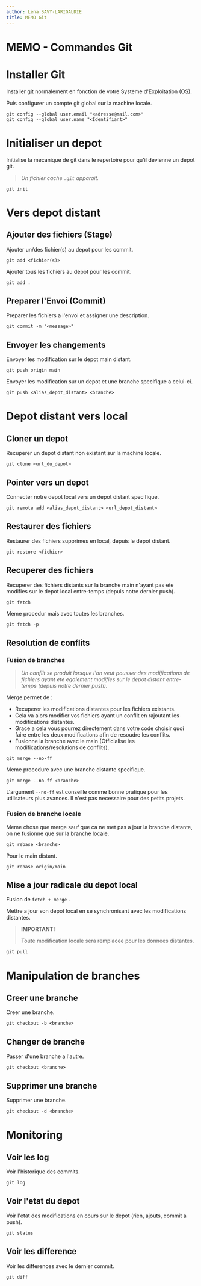 ```yaml
---
author: Lena SAVY-LARIGALDIE
title: MEMO Git
---
```


# MEMO - Commandes Git

# Installer Git

Installer git normalement en fonction de votre Systeme d'Exploitation (OS).

Puis configurer un compte git global sur la machine locale.

```shell
git config --global user.email "<adresse@mail.com>"
git config --global user.name "<Identifiant>"
```

# Initialiser un depot

Initialise la mecanique de git dans le repertoire pour qu'il devienne un depot git.

> *Un fichier cache `.git` apparait.*

```shell
git init
```

# Vers depot distant

## Ajouter des fichiers (Stage)

Ajouter un/des fichier(s) au depot pour les commit.

```shell
git add <fichier(s)>
```

Ajouter tous les fichiers au depot pour les commit.

```shell
git add .
```

## Preparer l'Envoi (Commit)

Preparer les fichiers a l'envoi et assigner une description.

```shell
git commit -m "<message>"
```

## Envoyer les changements

Envoyer les modification sur le depot main distant.

```shell
git push origin main
```

Envoyer les modification sur un depot et une branche specifique a celui-ci.

```shell
git push <alias_depot_distant> <branche>
```

# Depot distant vers local

## Cloner un depot

Recuperer un depot distant non existant sur la machine locale.

```shell
git clone <url_du_depot>
```

## Pointer vers un depot

Connecter notre depot local vers un depot distant specifique.

```shell
git remote add <alias_depot_distant> <url_depot_distant>
```

## Restaurer des fichiers

Restaurer des fichiers supprimes en local, depuis le depot distant.

```shell
git restore <fichier>
```

## Recuperer des fichiers

Recuperer des fichiers distants sur la branche main n'ayant pas ete modifies sur le depot local entre-temps (depuis notre dernier push).

```shell
git fetch
```

Meme procedur mais avec toutes les branches.

```shell
git fetch -p
```

## Resolution de conflits

### Fusion de branches

> *Un conflit se produit lorsque l'on veut pousser des modifications de fichiers ayant ete egalement modifies sur le depot distant entre-temps (depuis notre dernier push).*

Merge permet de :
- Recuperer les modifications distantes pour les fichiers existants.
- Cela va alors modifier vos fichiers ayant un conflit en rajoutant les modifications distantes.
- Grace a cela vous pourrez directement dans votre code choisir quoi faire entre les deux modifications afin de resoudre les conflits.
- Fusionne la branche avec le main (Officialise les modifications/resolutions de conflits).

```shell
git merge --no-ff
```

Meme procedure avec une branche distante specifique.

```shell
git merge --no-ff <branche>
```

L'argument `--no-ff` est conseille comme bonne pratique pour les utilisateurs plus avances. Il n'est pas necessaire pour des petits projets.

### Fusion de branche locale

Meme chose que merge sauf que ca ne met pas a jour la branche distante, on ne fusionne que sur la branche locale.

```shell
git rebase <branche>
```

Pour le main distant.

```shell
git rebase origin/main
```

## Mise a jour radicale du depot local 

Fusion de `fetch + merge` .

Mettre a jour son depot local en se synchronisant avec les modifications distantes.

> **IMPORTANT!**
> 
> Toute modification locale sera remplacee pour les donnees distantes.

```shell
git pull
```

# Manipulation de branches

## Creer une branche

Creer une branche.

```shell
git checkout -b <branche>
```

## Changer de branche

Passer d'une branche a l'autre.

```shell
git checkout <branche>
```

## Supprimer une branche

Supprimer une branche.

```shell
git checkout -d <branche>
```

# Monitoring

## Voir les log

Voir l'historique des commits.

```shell
git log
```

## Voir l'etat du depot

Voir l'etat des modifications en cours sur le depot (rien, ajouts, commit a push).

```shell
git status
```

## Voir les difference

Voir les differences avec le dernier commit.

```shell
git diff
```

